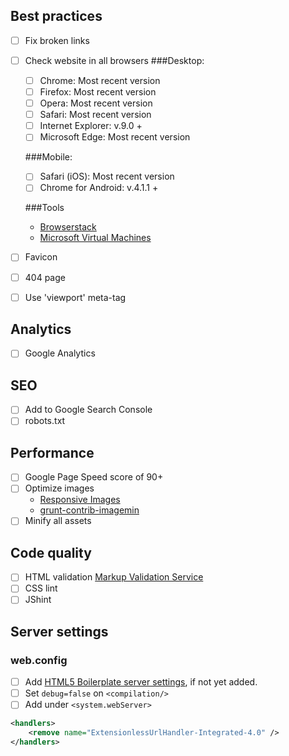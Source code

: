 ## Best practices
- [ ] Fix broken links
- [ ] Check website in all browsers
	###Desktop:
	- [ ] Chrome: Most recent version
	- [ ] Firefox: Most recent version
	- [ ] Opera: Most recent version
	- [ ] Safari: Most recent version
	- [ ] Internet Explorer: v.9.0 +
	- [ ] Microsoft Edge: Most recent version

	###Mobile:
	- [ ] Safari (iOS): Most recent version
	- [ ] Chrome for Android: v.4.1.1 +
	
	###Tools
	- [Browserstack](https://www.browserstack.com)
	- [Microsoft Virtual Machines](https://dev.windows.com/en-us/microsoft-edge/tools/vms/windows/)


- [ ] Favicon
- [ ] 404 page
- [ ] Use 'viewport' meta-tag

## Analytics
- [ ] Google Analytics

## SEO
- [ ] Add to Google Search Console
- [ ] robots.txt

## Performance
- [ ] Google Page Speed score of 90+
- [ ] Optimize images
	- [Responsive Images](https://responsiveimages.org/)
	- [grunt-contrib-imagemin](https://github.com/gruntjs/grunt-contrib-imagemin)
- [ ] Minify all assets

## Code quality
- [ ] HTML validation
	[Markup Validation Service](https://validator.w3.org/)
- [ ] CSS lint
- [ ] JShint

## Server settings
### web.config

- [ ] Add [HTML5 Boilerplate server settings](https://github.com/h5bp/server-configs-iis/blob/master/server%20config/Web.config), if not yet added.
- [ ] Set `debug=false` on `<compilation/>`
- [ ] Add under `<system.webServer>`
``` xml
<handlers>
	<remove name="ExtensionlessUrlHandler-Integrated-4.0" />
</handlers>
```
